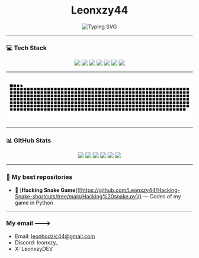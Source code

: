 <h1 align="center">Leonxzy44</h1>


<p align="center">
  <img src="https://readme-typing-svg.herokuapp.com?font=Fira+Code&size=25&pause=1000&center=true&vCenter=true&width=435&lines=Software+Developer;Open+Source+Enthusiast;Tech+Explorer" alt="Typing SVG" />
</p>

---

### 💻 Tech Stack

<p align="center">
  <img src="https://img.shields.io/badge/Python-3670A0?style=for-the-badge&logo=python&logoColor=ffdd54"/>
  <img src="https://img.shields.io/badge/C%2B%2B-00599C?style=for-the-badge&logo=c%2B%2B&logoColor=white"/>
  <img src="https://img.shields.io/badge/C%23-239120?style=for-the-badge&logo=c-sharp&logoColor=white"/>
  <img src="https://img.shields.io/badge/HTML5-E34F26?style=for-the-badge&logo=html5&logoColor=white"/>
  <img src="https://img.shields.io/badge/Node.js-339933?style=for-the-badge&logo=nodedotjs&logoColor=white"/>
  <img src="https://img.shields.io/badge/TypeScript-007ACC?style=for-the-badge&logo=typescript&logoColor=white"/>
  <img src="https://img.shields.io/badge/JavaScript-F7DF1E?style=for-the-badge&logo=javascript&logoColor=black"/>
</p>

---

### 


<p align="center">
  <img src="https://raw.githubusercontent.com/Platane/snk/output/github-contribution-grid-snake.svg" alt="snake" />
</p>

---

### 📊 GitHub Stats

<p align="center">
  <img src="https://img.shields.io/badge/AI%20Engineer-%2300FFB3?style=for-the-badge&logo=openai&logoColor=black" />
  <img src="https://img.shields.io/badge/Machine%20Learning-%23FF9900?style=for-the-badge&logo=tensorflow&logoColor=white" />
  <img src="https://img.shields.io/badge/Deep%20Learning-%23FF2070?style=for-the-badge&logo=pytorch&logoColor=white" />
  <img src="https://img.shields.io/badge/Developer-%230072C6?style=for-the-badge&logo=visualstudiocode&logoColor=white" />
  <img src="https://img.shields.io/badge/Full--Stack%20Dev-%2311B584?style=for-the-badge&logo=next.js&logoColor=white" />
  <img src="https://img.shields.io/badge/AI%20Researcher-%23623CEA?style=for-the-badge&logo=deepnote&logoColor=white" />
</p>

---

### 🔮 My best repositories

- 🦆 [**Hacking Snake Game**]([https://github.com/Leonxzy44/Hacking-Snake-shortcuts/tree/main/Hacking%20snake.py]() — Codes of my game in Python

---

### My email --->

- Email: leonhodzic44@gmail.com
- Discord: leonxzy_
- X: LeonxzyDEV  


<!---
Leonxzy44/Leonxzy44 is a ✨ special ✨ repository because its `README.md` (this file) appears on your GitHub profile.
You can click the Preview link to take a look at your changes.
--->
